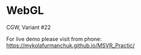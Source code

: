 # WebGL

CGW, Variant #22

For live demo please visit from phone:
https://mykolafurmanchuk.github.io/MSVR_Practic/